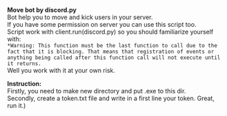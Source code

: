 **Move bot by discord.py**\
Bot help you to move and kick users in your server.\
If you have some permission on server you can use this script too.\
Script work with client.run(discord.py) so you should familiarize yourself with:\
`*Warning:
This function must be the last function to call due to the fact that it is blocking. That means that registration of events or anything being called after this function call will not execute until it returns. `\
Well you work with it at your own risk.

**Instruction:**\
Firstly, you need to make new directory and put .exe to this dir.\
Secondly, create a token.txt file and write in a first line your token. Great, run it.)

